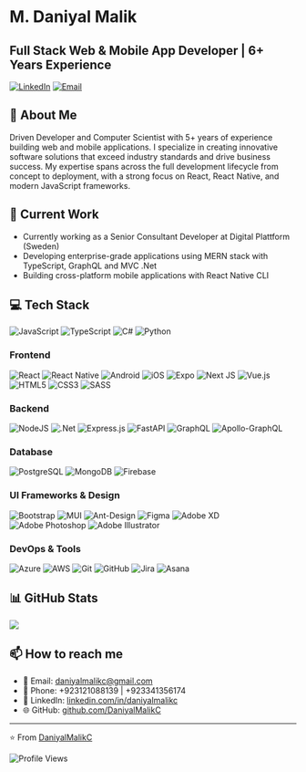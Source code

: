 <!--
### Hi there 👋
![](https://github-readme-streak-stats.herokuapp.com/?user=DaniyalMalikC&theme=tokyonight&hide_border=false)

<!--
![](https://github-readme-stats.vercel.app/api/top-langs/?username=DaniyalMalikC&orgs=marknadsplan&show_icons=true&theme=tokyonight&layout=compact)

![](https://github-readme-stats.vercel.app/api?username=DaniyalMalikC&orgs=Appxamine&show_icons=true&theme=tokyonight)
<!--
**DaniyalMalikC/DaniyalMalikC** is a ✨ _special_ ✨ repository because its `README.md` (this file) appears on your GitHub profile.

Here are some ideas to get you started:

- 🔭 I’m currently working on ...
- 🌱 I’m currently learning ...
- 👯 I’m looking to collaborate on ...
- 🤔 I’m looking for help with ...
- 💬 Ask me about ...
- 📫 How to reach me: ...
- 😄 Pronouns: ...
- ⚡ Fun fact: ...
-->

# M. Daniyal Malik
## Full Stack Web & Mobile App Developer | 6+ Years Experience

[![LinkedIn](https://img.shields.io/badge/LinkedIn-0077B5?style=for-the-badge&logo=linkedin&logoColor=white)](https://www.linkedin.com/in/daniyalmalikc)
[![Email](https://img.shields.io/badge/Email-D14836?style=for-the-badge&logo=gmail&logoColor=white)](mailto:daniyalmalikc@gmail.com)

## 💫 About Me
Driven Developer and Computer Scientist with 5+ years of experience building web and mobile applications. I specialize in creating innovative software solutions that exceed industry standards and drive business success. My expertise spans across the full development lifecycle from concept to deployment, with a strong focus on React, React Native, and modern JavaScript frameworks.

## 🚀 Current Work
- Currently working as a Senior Consultant Developer at Digital Plattform (Sweden)
- Developing enterprise-grade applications using MERN stack with TypeScript, GraphQL and MVC .Net
- Building cross-platform mobile applications with React Native CLI

<!--
## 🌐 Featured Projects

### Web Applications
- [2LM Second Life Method](https://2lm.com) - MERN TypeScript with Apollo GraphQL
- [Digital Platform](https://app.digitalplattform.se) - MERN TypeScript with Apollo GraphQL
- [Mymo Platform](https://www.mymocore.com) - MVC .NET with Azure DevOps
- [Think Big Technology](https://www.thinkbigtechnology.com) - React JS

### Mobile Applications
- [Second Life Method](https://play.google.com/store/apps/details?id=com.secondlifemethod) - React Native CLI with TypeScript & GraphQL
- [Sporforya](https://play.google.com/store/apps/details?id=com.sporforya) - React Native CLI with TypeScript & REST API
- [Foodosti](https://play.google.com/store/apps/details?id=com.foodosti) - React Native CLI with REST API
-->

## 💻 Tech Stack
![JavaScript](https://img.shields.io/badge/javascript-%23323330.svg?style=for-the-badge&logo=javascript&logoColor=%23F7DF1E)
![TypeScript](https://img.shields.io/badge/typescript-%23007ACC.svg?style=for-the-badge&logo=typescript&logoColor=white)
![C#](https://img.shields.io/badge/c%23-%23239120.svg?style=for-the-badge&logo=c-sharp&logoColor=white)
![Python](https://img.shields.io/badge/python-3670A0?style=for-the-badge&logo=python&logoColor=ffdd54)

### Frontend
![React](https://img.shields.io/badge/react-%2320232a.svg?style=for-the-badge&logo=react&logoColor=%2361DAFB)
![React Native](https://img.shields.io/badge/react_native-%2320232a.svg?style=for-the-badge&logo=react&logoColor=%2361DAFB)
![Android](https://img.shields.io/badge/Android-3DDC84?style=for-the-badge&logo=android&logoColor=white)
![iOS](https://img.shields.io/badge/iOS-000000?style=for-the-badge&logo=ios&logoColor=white)
![Expo](https://img.shields.io/badge/expo-1C1E24?style=for-the-badge&logo=expo&logoColor=#D04A37)
![Next JS](https://img.shields.io/badge/Next-black?style=for-the-badge&logo=next.js&logoColor=white)
![Vue.js](https://img.shields.io/badge/vuejs-%2335495e.svg?style=for-the-badge&logo=vuedotjs&logoColor=%234FC08D)
![HTML5](https://img.shields.io/badge/html5-%23E34F26.svg?style=for-the-badge&logo=html5&logoColor=white)
![CSS3](https://img.shields.io/badge/css3-%231572B6.svg?style=for-the-badge&logo=css3&logoColor=white)
![SASS](https://img.shields.io/badge/SASS-hotpink.svg?style=for-the-badge&logo=SASS&logoColor=white)

### Backend
![NodeJS](https://img.shields.io/badge/node.js-6DA55F?style=for-the-badge&logo=node.js&logoColor=white)
![.Net](https://img.shields.io/badge/.NET-5C2D91?style=for-the-badge&logo=.net&logoColor=white)
![Express.js](https://img.shields.io/badge/express.js-%23404d59.svg?style=for-the-badge&logo=express&logoColor=%2361DAFB)
![FastAPI](https://img.shields.io/badge/FastAPI-005571?style=for-the-badge&logo=fastapi)
![GraphQL](https://img.shields.io/badge/-GraphQL-E10098?style=for-the-badge&logo=graphql&logoColor=white)
![Apollo-GraphQL](https://img.shields.io/badge/-ApolloGraphQL-311C87?style=for-the-badge&logo=apollo-graphql)

### Database
![PostgreSQL](https://img.shields.io/badge/postgresql-%23316192.svg?style=for-the-badge&logo=postgresql&logoColor=white)
![MongoDB](https://img.shields.io/badge/MongoDB-%234ea94b.svg?style=for-the-badge&logo=mongodb&logoColor=white)
![Firebase](https://img.shields.io/badge/firebase-%23039BE5.svg?style=for-the-badge&logo=firebase)

### UI Frameworks & Design
![Bootstrap](https://img.shields.io/badge/bootstrap-%23563D7C.svg?style=for-the-badge&logo=bootstrap&logoColor=white)
![MUI](https://img.shields.io/badge/MUI-%230081CB.svg?style=for-the-badge&logo=mui&logoColor=white)
![Ant-Design](https://img.shields.io/badge/-AntDesign-%230170FE?style=for-the-badge&logo=ant-design&logoColor=white)
![Figma](https://img.shields.io/badge/figma-%23F24E1E.svg?style=for-the-badge&logo=figma&logoColor=white)
![Adobe XD](https://img.shields.io/badge/Adobe%20XD-470137?style=for-the-badge&logo=Adobe%20XD&logoColor=#FF61F6)
![Adobe Photoshop](https://img.shields.io/badge/adobe%20photoshop-%2331A8FF.svg?style=for-the-badge&logo=adobe%20photoshop&logoColor=white)
![Adobe Illustrator](https://img.shields.io/badge/adobe%20illustrator-%23FF9A00.svg?style=for-the-badge&logo=adobe%20illustrator&logoColor=white)

### DevOps & Tools
![Azure](https://img.shields.io/badge/azure-%230072C6.svg?style=for-the-badge&logo=azure-devops&logoColor=white)
![AWS](https://img.shields.io/badge/AWS-%23FF9900.svg?style=for-the-badge&logo=amazon-aws&logoColor=white)
![Git](https://img.shields.io/badge/git-%23F05033.svg?style=for-the-badge&logo=git&logoColor=white)
![GitHub](https://img.shields.io/badge/github-%23121011.svg?style=for-the-badge&logo=github&logoColor=white)
![Jira](https://img.shields.io/badge/jira-%230A0FFF.svg?style=for-the-badge&logo=jira&logoColor=white)
![Asana](https://img.shields.io/badge/Asana-%23273347.svg?style=for-the-badge&logo=asana&logoColor=white)

## 📊 GitHub Stats
![](https://github-readme-stats.vercel.app/api/top-langs/?username=DaniyalMalikC&theme=tokyonight&hide_border=false&include_all_commits=true&count_private=true&layout=compact)

## 📫 How to reach me
- 📧 Email: daniyalmalikc@gmail.com
- 📱 Phone: +923121088139 | +923341356174
- 🔗 LinkedIn: [linkedin.com/in/daniyalmalikc](https://www.linkedin.com/in/daniyalmalikc)
- 🌐 GitHub: [github.com/DaniyalMalikC](https://github.com/DaniyalMalikC)

<!--
## 🎮 Let's Play a Game!
<details>
<summary>Play GitHub Snake Game! 🐍</summary>
<br/>

![Snake animation](https://github.com/DaniyalMalikC/DaniyalMalikC/blob/output/github-contribution-grid-snake.svg)

</details>

<details>
<summary>Play Rock Paper Scissors! ✂️</summary>
<br/>

Let's play Rock Paper Scissors! Click on your choice:

<a href="https://github.com/DaniyalMalikC/DaniyalMalikC/issues/new?title=Rock&body=I choose rock!">👊 Rock</a>
<a href="https://github.com/DaniyalMalikC/DaniyalMalikC/issues/new?title=Paper&body=I choose paper!">📄 Paper</a>
<a href="https://github.com/DaniyalMalikC/DaniyalMalikC/issues/new?title=Scissors&body=I choose scissors!">✂️ Scissors</a>

(This will create a new issue in my repository, and I'll respond with my choice!)
</details>
-->
---
⭐️ From [DaniyalMalikC](https://github.com/DaniyalMalikC)

![Profile Views](https://komarev.com/ghpvc/?username=DaniyalMalikC&color=0e75b6&style=flat)
